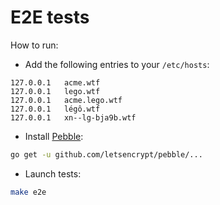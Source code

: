 # E2E tests

How to run:

- Add the following entries to your `/etc/hosts`:
```
127.0.0.1	acme.wtf
127.0.0.1	lego.wtf
127.0.0.1	acme.lego.wtf
127.0.0.1	légô.wtf
127.0.0.1	xn--lg-bja9b.wtf
```

- Install [Pebble](https://github.com/letsencrypt/pebble):
```bash
go get -u github.com/letsencrypt/pebble/...
```

- Launch tests:
```bash
make e2e
```
